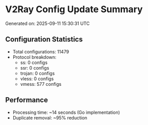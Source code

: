 # V2Ray Config Update Summary
Generated on: 2025-09-11 15:30:31 UTC

## Configuration Statistics
- Total configurations: 11479
- Protocol breakdown:
  - ss: 0 configs
  - ssr: 0 configs
  - trojan: 0 configs
  - vless: 0 configs
  - vmess: 577 configs

## Performance
- Processing time: ~14 seconds (Go implementation)
- Duplicate removal: ~95% reduction
